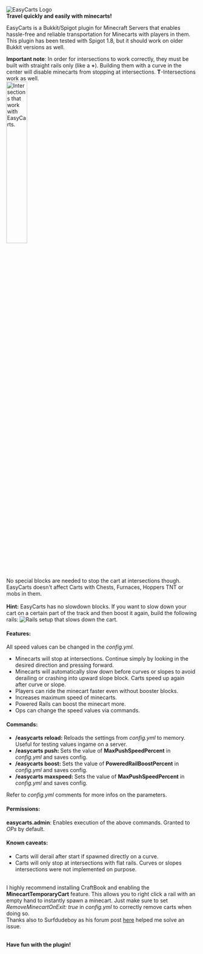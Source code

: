 <img src="http://xericore.com/files/img/EasyCarts_Logo_V2.png" alt="EasyCarts Logo">
<br><b>Travel quickly and easily with minecarts!</b>

<p>
EasyCarts is a Bukkit/Spigot plugin for Minecraft Servers that enables hassle-free and reliable 
transportation for Minecarts with players in them. 
This plugin has been tested with Spigot 1.8, but it should work on older Bukkit versions as well. 
</p>
<b>Important note</b>: In order for intersections to work correctly, they must be built with straight rails only (like a <b>+</b>). Building them with a curve in the center will disable minecarts from stopping at intersections. <b>T</b>-Intersections work as well.
<br>
<img src="http://kratanien.com/wp-content/uploads/2015/02/easycarts_intersections.png" alt="Intersections that work with EasyCarts." width="33%" height="33%" />
<br>
<br>No special blocks are needed to stop the cart at intersections though.
<br>EasyCarts doesn't affect Carts with Chests, Furnaces, Hoppers TNT or mobs in them.
<br>
<br><b>Hint:</b> EasyCarts has no slowdown blocks. If you want to slow down your cart on a certain part of the track and then boost it again, build the following rails:
<img src="http://kratanien.com/wp-content/uploads/2015/02/slowrails.png" alt="Rails setup that slows down the cart." />

<h4>Features:</h4>
All speed values can be changed in the <i>config.yml</i>.
<ul>
  <li>Minecarts will stop at intersections. Continue simply by looking in the desired direction and pressing forward.</li>
  <li>Minecarts will automatically slow down before curves or slopes to avoid derailing or crashing into upward slope block. Carts speed up again after curve or slope.</li>
  <li>Players can ride the minecart faster even without booster blocks.</li>
  <li>Increases maximum speed of minecarts.</li>
  <li>Powered Rails can boost the minecart more.</li>
  <li>Ops can change the speed values via commands.</li>
</ul>

<h4>Commands:</h4>
<ul>
  <li><b>/easycarts reload: </b>Reloads the settings from <i>config.yml</i> to memory. Useful for testing values ingame on a server.</li> 
  <li><b>/easycarts push: </b>Sets the value of <b>MaxPushSpeedPercent</b> in <i>config.yml</i> and saves config.</li>
  <li><b>/easycarts boost: </b>Sets the value of <b>PoweredRailBoostPercent</b> in <i>config.yml</i> and saves config.</li>
  <li><b>/easycarts maxspeed: </b>Sets the value of <b>MaxPushSpeedPercent</b> in <i>config.yml</i> and saves config.</li>
</ul>
Refer to <i>config.yml</i> comments for more infos on the parameters.

<h4>Permissions:</h4>
<b>easycarts.admin</b>: Enables execution of the above commands. Granted to <i>OPs</i> by default. 

<h4>Known caveats:</h4>
<ul>
  <li>Carts will derail after start if spawned directly on a curve.</li>
  <li>Carts will only stop at intersections with flat rails. Curves or slopes intersections were not implemented on purpose.</li>
</ul>

<br>
I highly recommend installing CraftBook and enabling the <b>MinecartTemporaryCart</b> feature. This allows you to right click a rail with an empty hand to instantly spawn a minecart. Just make sure to set <i>RemoveMinecartOnExit: true</i> in <i>config.yml</i> to correctly remove carts when doing so.
<br>
Thanks also to Surfdudeboy as his forum post <a href="https://bukkit.org/threads/any-tips-on-preventing-minecart-derail-during-high-speed-turns.274365/">here</a> helped me solve an issue.

<br><b>Have fun with the plugin!</b>
